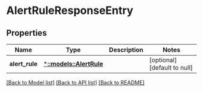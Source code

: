 # AlertRuleResponseEntry

## Properties
Name | Type | Description | Notes
------------ | ------------- | ------------- | -------------
**alert_rule** | [***::models::AlertRule**](AlertRule.md) |  | [optional] [default to null]

[[Back to Model list]](../README.md#documentation-for-models) [[Back to API list]](../README.md#documentation-for-api-endpoints) [[Back to README]](../README.md)


